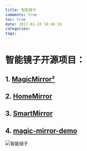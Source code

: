 ```yaml
---
title: 智能镜子
comments: true
toc: true
date: 2017-01-10 18:46:19
categories:
tags:
---
```


# 智能镜子开源项目：

## 1. [MagicMirror²](https://github.com/MichMich/MagicMirror)

## 2. [HomeMirror](https://github.com/HannahMitt/HomeMirror)

## 3. [SmartMirror](https://github.com/alaycock/SmartMirror)

## 4. [magic-mirror-demo](https://github.com/MicrosoftEdge/magic-mirror-demo)

![智能镜子](http://henson.github.io/images/magicmirror.jpeg)

